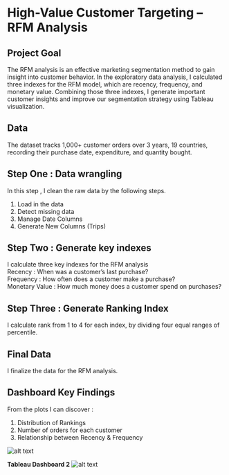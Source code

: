 # High-Value Customer Targeting – RFM Analysis

## Project Goal
The RFM analysis is an effective marketing segmentation method to gain insight into customer behavior. In the exploratory data analysis, I calculated three indexes for the RFM model, which are recency, frequency, and monetary value. Combining those three indexes, I generate important customer insights and improve our segmentation strategy using Tableau visualization.

## Data
The dataset tracks 1,000+ customer orders over 3 years, 19 countries, recording their purchase date, expenditure, and quantity bought.

## Step One : Data wrangling
In this step , I clean the raw data by the following steps. </br>
1. Load in the data </br>
2. Detect missing data </br>
3. Manage Date Columns </br>
4. Generate New Columns  (Trips) 

## Step Two : Generate key indexes
I calculate three key indexes for the RFM analysis </br>
Recency : When was a customer’s last purchase? </br>
Frequency : How often does a customer make a purchase? </br>
Monetary Value : How much money does a customer spend on purchases?

## Step Three : Generate Ranking Index
I calculate rank from 1 to 4 for each index, by dividing four equal ranges of percentile.

## Final Data
I finalize the data for the RFM analysis.

## Dashboard Key Findings
From the plots I can discover : </br>
1. Distribution of Rankings </br>
2. Number of orders for each customer </br>
3. Relationship between Recency & Frequency </br>

![alt text](https://github.com/gracexin98/Sales-RFM-Analysis/blob/main/Sales_Dash1.png)


<b>Tableau Dashboard 2</b>
![alt text](https://github.com/gracexin98/Sales-RFM-Analysis/blob/main/Sales_Dash2.png)
